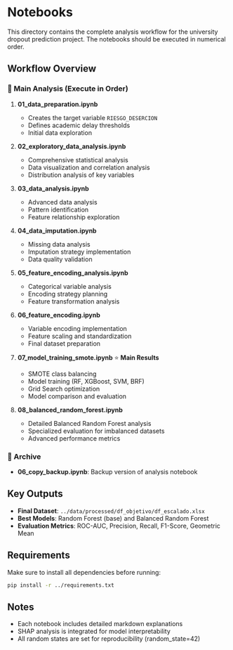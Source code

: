 # Notebooks

This directory contains the complete analysis workflow for the university dropout prediction project. The notebooks should be executed in numerical order.

## Workflow Overview

### 📁 Main Analysis (Execute in Order)

1. **01_data_preparation.ipynb**
   - Creates the target variable `RIESGO_DESERCION`
   - Defines academic delay thresholds
   - Initial data exploration

2. **02_exploratory_data_analysis.ipynb**
   - Comprehensive statistical analysis
   - Data visualization and correlation analysis
   - Distribution analysis of key variables

3. **03_data_analysis.ipynb**
   - Advanced data analysis
   - Pattern identification
   - Feature relationship exploration

4. **04_data_imputation.ipynb**
   - Missing data analysis
   - Imputation strategy implementation
   - Data quality validation

5. **05_feature_encoding_analysis.ipynb**
   - Categorical variable analysis
   - Encoding strategy planning
   - Feature transformation analysis

6. **06_feature_encoding.ipynb**
   - Variable encoding implementation
   - Feature scaling and standardization
   - Final dataset preparation

7. **07_model_training_smote.ipynb** ⭐ **Main Results**
   - SMOTE class balancing
   - Model training (RF, XGBoost, SVM, BRF)
   - Grid Search optimization
   - Model comparison and evaluation

8. **08_balanced_random_forest.ipynb**
   - Detailed Balanced Random Forest analysis
   - Specialized evaluation for imbalanced datasets
   - Advanced performance metrics

### 📁 Archive

- **06_copy_backup.ipynb**: Backup version of analysis notebook

## Key Outputs

- **Final Dataset**: `../data/processed/df_objetivo/df_escalado.xlsx`
- **Best Models**: Random Forest (base) and Balanced Random Forest
- **Evaluation Metrics**: ROC-AUC, Precision, Recall, F1-Score, Geometric Mean

## Requirements

Make sure to install all dependencies before running:
```bash
pip install -r ../requirements.txt
```

## Notes

- Each notebook includes detailed markdown explanations
- SHAP analysis is integrated for model interpretability
- All random states are set for reproducibility (random_state=42)
